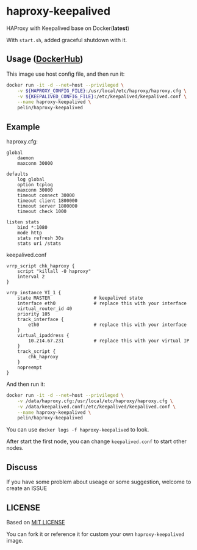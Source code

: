 # haproxy-keepalived

HAProxy with Keepalived base on Docker(**latest**)

With `start.sh`, added graceful shutdown with it.

## Usage ([DockerHub](https://hub.docker.com/r/pelin/haproxy-keepalived/))

This image use host config file, and then run it:

```bash
docker run -it -d --net=host --privileged \
    -v ${HAPROXY_CONFIG_FILE}:/usr/local/etc/haproxy/haproxy.cfg \
    -v ${KEEPALIVED_CONFIG_FILE}:/etc/keepalived/keepalived.conf \
    --name haproxy-keepalived \
    pelin/haproxy-keepalived
```


## Example

haproxy.cfg:
```
global
    daemon
    maxconn 30000

defaults
    log global
    option tcplog
    maxconn 30000
    timeout connect 30000
    timeout client 1800000
    timeout server 1800000
    timeout check 1000

listen stats
    bind *:1080
    mode http
    stats refresh 30s
    stats uri /stats
```

keepalived.conf
```
vrrp_script chk_haproxy {
    script "killall -0 haproxy"
    interval 2
}

vrrp_instance VI_1 {
    state MASTER                # keepalived state
    interface eth0              # replace this with your interface
    virtual_router_id 40        
    priority 105
    track_interface {
        eth0                    # replace this with your interface
    }
    virtual_ipaddress {
        10.214.67.231           # replace this with your virtual IP
    }
    track_script {
        chk_haproxy
    }
    nopreempt
}

```

And then run it:
```bash
docker run -it -d --net=host --privileged \
    -v /data/haproxy.cfg:/usr/local/etc/haproxy/haproxy.cfg \
    -v /data/keepalived.conf:/etc/keepalived/keepalived.conf \
    --name haproxy-keepalived \
    pelin/haproxy-keepalived
```

You can use `docker logs -f haproxy-keepalived` to look.

After start the first node, you can change `keepalived.conf` to start other nodes.

## Discuss
If you have some problem about useage or some suggestion, welcome to create an ISSUE

## LICENSE
Based on [MIT LICENSE](https://github.com/penglongli/haproxy-keepalived/blob/master/LICENSE)

You can fork it or reference it for custom your own `haproxy-keepalived` image.
